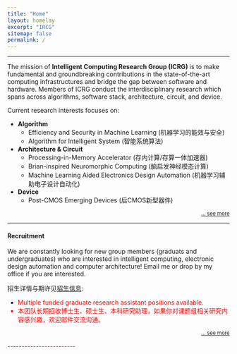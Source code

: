 ```yaml
---
title: "Home"
layout: homelay
excerpt: "IRCG"
sitemap: false
permalink: /
---
```


------------------------
<!-- ### About the Group -->

The mission of __Intelligent Computing Research Group (ICRG)__ is to make fundamental and groundbreaking contributions in the state-of-the-art computing infrastructures and bridge the gap between software and hardware. Members of ICRG conduct the interdisciplinary research which spans across algorithms, software stack, architecture, circuit, and device.



Current research interests focuses on:
- **Algorithm**
    * Efficiency and Security in Machine Learning (机器学习的能效与安全)
    * Algorithm for Intelligent System (智能系统算法)
- **Architecture & Circuit**
    * Processing-in-Memory Accelerator (存内计算/存算一体加速器)
    * Brian-inspired Neuromorphic Computing (脑启发神经模态计算)
    * Machine Learning Aided Electronics Design Automation (机器学习辅助电子设计自动化)
- **Device**
    * Post-CMOS Emerging Devices (后CMOS新型器件)


<p align="right">
<small><a href="{{ site.url }}{{ site.baseurl }}/research"> ... see more</a></small>
</p>

------
#### Recruitment 
We are constantly looking for new group members (graduats and undergraduates) who are interested in intelligent computing, electronic design automation and computer architecture! Email me or drop by my office if you are interested.

招生详情与期许见<a href="{{ site.url }}{{ site.baseurl }}/vacancies">招生信息</a>:
- <font color=red>Multiple funded graduate research assistant positions available. 
- 本团队长期招收博士生、硕士生、本科研究助理，如果你对课题组相关研究内容感兴趣，欢迎邮件交流沟通。
<!-- - **目前2024年尚有一个硕士名额, 请已获得交大计算机系保研/考研录用的同学联系我** -->

<p align="right">
<small><a href="{{ site.url }}{{ site.baseurl }}/vacancies"> ... see more</a></small>
</p>
------------------------